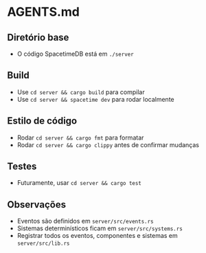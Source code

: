 # AGENTS.md

## Diretório base
- O código SpacetimeDB está em `./server`

## Build
- Use `cd server && cargo build` para compilar
- Use `cd server && spacetime dev` para rodar localmente

## Estilo de código
- Rodar `cd server && cargo fmt` para formatar
- Rodar `cd server && cargo clippy` antes de confirmar mudanças

## Testes
- Futuramente, usar `cd server && cargo test`

## Observações
- Eventos são definidos em `server/src/events.rs`
- Sistemas determinísticos ficam em `server/src/systems.rs`
- Registrar todos os eventos, componentes e sistemas em `server/src/lib.rs`
